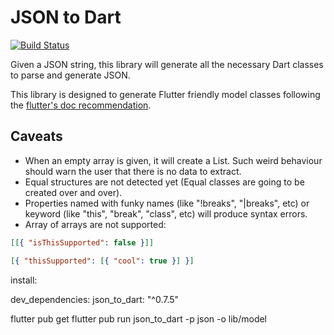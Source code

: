 # JSON to Dart

[![Build Status](https://travis-ci.org/javiercbk/json_to_dart.svg?branch=master)](https://travis-ci.org/javiercbk/json_to_dart)

Given a JSON string, this library will generate all the necessary Dart classes to parse and generate JSON.

This library is designed to generate Flutter friendly model classes following the [flutter's doc recommendation](https://flutter.io/json/#serializing-json-manually-using-dartconvert).

## Caveats

- When an empty array is given, it will create a List<Null>. Such weird behaviour should warn the user that there is no data to extract.
- Equal structures are not detected yet (Equal classes are going to be created over and over).
- Properties named with funky names (like "!breaks", "|breaks", etc) or keyword (like "this", "break", "class", etc) will produce syntax errors.
- Array of arrays are not supported:

```json
[[{ "isThisSupported": false }]]
```

```json
[{ "thisSupported": [{ "cool": true }] }]
```


install:

dev_dependencies:
  json_to_dart: "^0.7.5"
  
  
flutter pub get
flutter pub run json_to_dart -p json -o lib/model